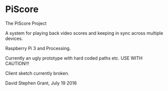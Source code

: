 # PiScore
The PiScore Project

A system for playing back video scores and keeping in sync across multiple devices.

Raspberry Pi 3 and Processing.

Currently an ugly prototype with hard coded paths etc. USE WITH CAUTION!!!

Client sketch currently broken.

David Stephen Grant, July 19 2016
